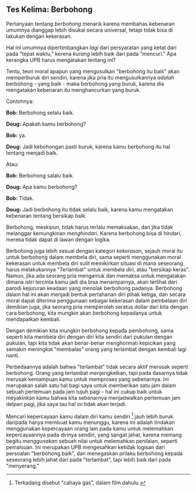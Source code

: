 ## Tes Kelima: Berbohong

Pertanyaan tentang *berbohong* menarik karena membahas kebenaran umumnya dianggap lebih disukai secara universal, tetapi tidak bisa di lakukan dengan kekerasan.

Hal ini umumnya dipertimbangkan *lagi* dari persyaratan yang ketat dari pada "tepat waktu," kerena *kurang* lebih baik dari pada "mencuri." Apa kerangka UPB harus mengatakan tentang ini?

Tentu, teori moral apapun yang mengusulkan "berbohong itu baik" akan memperburuk diri sendiri, karena jika pria itu mengusulkannya *adalah* berbohong - yang baik - maka berbohong yang buruk, karena dia mengatakan kebenaran itu menghancurkan yang buruk.

Contohnya:

**Bob:** Berbohong selalu baik.

**Doug:** Apakah kamu berbohong?

**Bob:** ya.

**Doug:** Jadi kebohongan pasti buruk, karena kamu berbohong itu hal tentang menjadi baik.

Atau:

**Bob:** Berbohong salalu baik.

**Doug:** Apa kamu berbohong?

**Bob:** Tidak.

**Doug:** Jadi berbohong itu tidak selalu baik, karena kamu mengatakan kebenaran tentang bersikap baik.

Berbohong, meskipun, tidak harus terlalu memaksakan, dan jika tidak melanggar kemungkinan *menghindari*. Karena berbohong bisa di hindari, mereka tidak dapat di lawan dengan logika.

Berbohong juga lebih sesuai dengan kategori *kekerasan*, sejauh moral itu untuk berbohong dalam membela diri, sama seperti menggunakan moral kekerasan untuk membela diri sulit memikirkan situasi di mana seseorang harus melakukannya "Terlambat" untuk membela diri, atau "bersikap keras". Namun, jika ada seorang pria mengamuk dan memaksa untuk mengatakan dimana istri tercinta kamu jadi dia bisa menamparnya, akan terlihat dari parodi kejururan keadaan yang menolak berbohong padanya. Berbohong dalam hal ini akan menjadi bentuk pertahanan diri pihak ketiga, dan secara moral dapat diterima penggunaan sebagai kekerasan dalam pembelaan diri demikian juga, jika seorang pria memperolah seratus dollar dari kita dengan cara berbohong, kita mungkin akan berbohong kepadanya untuk mendapatkan kembali.

Dengan demikian kita mungkin berbohong kepada pembohong, sama seperti kita membela diri dengan diri kita sendiri dari pukulan dengan pukulan, tapi kita tidak akan benar-benar menghormati kepicikan yang semakin meningkat "membalas" orang yang terlambat dengan kembali lagi nanti.

Perbedaannya adalah bahwa "terlambat" tidak secara aktif merusak seperti berbohong. Orang yang terlambat menjengkelkan, tapi pada dasarnya tidak merusak kemampuan kamu untuk memproses yang sebenarnya. Ini merupakan salah satu hal bagi saya untuk memberikan satu jam dalam sebuah pertemuan pada jam tujuh pagi - hal ini cukup baik untuk meyakinkan kamu bahwa kita sebenarnya menjadwalkan pertemuan jam delpan pagi, jika saya tau hal ini tidak akan terjadi.

Mencari kepercayaan kamu dalam diri kamu sendiri [^5] jauh lebih buruk daripada hanya membuat kamu menunggu, karena ini adalah tindakan menggunakan kepercayaan orang lain pada kamu untuk melemahkan kepercayaannya pada dirinya sendiri, yang sangat jahat, karena memang begitu *menggunakan* sebuah nilai untuk melemahkan penilaian, seperti pemalsuan. Ini merupakan UPB mengesahkan ketidak logisan dari persoalan "berbohong baik", dan menegaskan prilaku berbohong kepada seseorang lebih jahat dari pada "terlambat", tapi lebih baik dari pada "menyerang."

[^5]: Terkadang disebut "cahaya gas", dalam film dahulu.